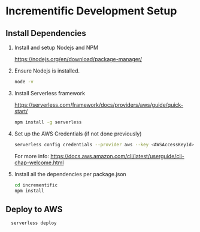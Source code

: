 # Incrementific Development Setup

## Install Dependencies
1. Install and setup Nodejs and NPM

    https://nodejs.org/en/download/package-manager/

2. Ensure Nodejs is installed.

    ```bash
    node -v
    ```

3. Install Serverless framework

    https://serverless.com/framework/docs/providers/aws/guide/quick-start/

    ```bash
    npm install -g serverless
    ```

4. Set up the AWS Credentials (if not done previously)

    ```bash
    serverless config credentials --provider aws --key <AWSAccessKeyId> --secret <AWSSecretKey>
    ```
    For more info: https://docs.aws.amazon.com/cli/latest/userguide/cli-chap-welcome.html

5. Install all the dependencies per package.json

    ```bash
    cd incrementific
    npm install
    ```

## Deploy to AWS
```bash
  serverless deploy
```
